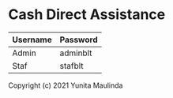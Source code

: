 # Cash Direct Assistance
<table>
		<thead>
			<th>Username</th>
			<th>Password</th>
		</thead>
		<tbody>
			<tr>
				<td>Admin</td>
				<td>adminblt</td>
			</tr>
			<tr>
				<td>Staf</td>
				<td>stafblt</td>
			</tr>
		</tbody>
	</table>
<p>
Copyright (c) 2021 Yunita Maulinda
